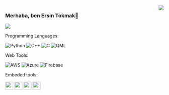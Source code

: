 <img align='right' src="https://github-readme-stats.vercel.app/api?username=Ersin-tokmak&show_icons=true&theme=dark">

### Merhaba, ben Ersin Tokmak👋

<p align="left">
  <a target="_blank" href="https://www.linkedin.com/in/ersin-tokmak-628888231/"><img src="https://img.shields.io/badge/linkedin-%230077B5.svg?&style=for-the-badge&logo=linkedin&logoColor=white"></a>
</p>

Programming Languages:

<img alt="Python" src="https://img.shields.io/badge/python%20-%2314354C.svg?&style=for-the-badge&logo=python&logoColor=white"/>  <img alt="C++" src="https://img.shields.io/badge/c++%20-%2300599C.svg?&style=for-the-badge&logo=c%2B%2B&ogoColor=white"/> <img alt="C" src="https://img.shields.io/badge/%20-%2314354C.svg?&style=for-the-badge&logo=C&logoColor=white"/>  <img alt="QML" src="https://img.shields.io/badge/QML%20-%23323330.svg?&style=for-the-badge&logo=QML%2B%2B&ogoColor=white"/>

Web Tools:

<img alt="AWS" src="https://img.shields.io/badge/AWS%20-%23FF9900.svg?&style=for-the-badge&logo=amazon-aws&logoColor=white"/> <img alt="Azure" src="https://img.shields.io/badge/azure%20-%230072C6.svg?&style=for-the-badge&logo=azure-devops&logoColor=white"/> <img alt="Firebase" src="https://img.shields.io/badge/Firebase%20-%2300551.svg?&style=for-the-badge&logo=Firebase&logoColor=white"/>

Embeded tools:

<img height="25" src="https://wiki.st.com/stm32mpu/nsfr_img_auth.php/archive/c/c5/20211105095744%21ST_logo.png">  <img height="25" src="https://support.arduino.cc/hc/article_attachments/4679252720284/ArduinoCommunityLogo.png">  <img height="25" src="https://media.wired.com/photos/59266b6daf95806129f4f659/master/w_2560%2Cc_limit/RaspberryPiTA.jpg">  <img height="25" src="https://www.espressif.com/sites/all/themes/espressif/logo-black.svg"> 

